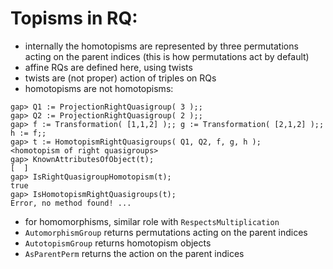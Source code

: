 # Topisms in RQ: 
 
- internally the homotopisms are represented by three permutations acting on the parent indices 
   (this is how permutations act by default)
- affine RQs are defined here, using twists
- twists are (not proper) action of triples on RQs
- homotopisms are not homotopisms:
```
gap> Q1 := ProjectionRightQuasigroup( 3 );;
gap> Q2 := ProjectionRightQuasigroup( 2 );;
gap> f := Transformation( [1,1,2] );; g := Transformation( [2,1,2] );; h := f;;
gap> t := HomotopismRightQuasigroups( Q1, Q2, f, g, h );
<homotopism of right quasigroups>
gap> KnownAttributesOfObject(t);
[  ]
gap> IsRightQuasigroupHomotopism(t);
true
gap> IsHomotopismRightQuasigroups(t);
Error, no method found! ...
```
- for homomorphisms, similar role with `RespectsMultiplication`
- `AutomorphismGroup` returns permutations acting on the parent indices
- `AutotopismGroup` returns homotopism objects
- `AsParentPerm` returns the action on the parent indices